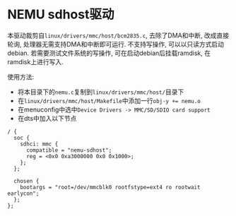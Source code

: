 
# NEMU sdhost驱动

本驱动裁剪自`linux/drivers/mmc/host/bcm2835.c`, 去除了DMA和中断, 改成直接轮询, 处理器无需支持DMA和中断即可运行.
不支持写操作, 可以以只读方式启动debian.
若需要测试文件系统的写操作, 可在启动debian后挂载ramdisk, 在ramdisk上进行写入.

使用方法:
* 将本目录下的`nemu.c`复制到`linux/drivers/mmc/host/`目录下
* 在`linux/drivers/mmc/host/Makefile`中添加一行`obj-y += nemu.o`
* 在menuconfig中选中`Device Drivers -> MMC/SD/SDIO card support`
* 在dts中加入以下节点
```
/ {
  soc {
    sdhci: mmc {
      compatible = "nemu-sdhost";
      reg = <0x0 0xa3000000 0x0 0x1000>;
    };
  };

  chosen {
    bootargs = "root=/dev/mmcblk0 rootfstype=ext4 ro rootwait earlycon";
  };
};
```
